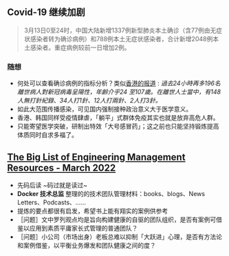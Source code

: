 ## Covid-19 继续加剧
> 3月13日0至24时，中国大陆新增1337例新型肺炎本土确诊（含77例由无症状感染者转为确诊病例）和788例本土无症状感染者，合计新增2048例本土感染者。重症病例较前一日增加2例。

### 随想
* 何处可以查看确诊病例的指标分析？类似[香港的报道](https://news.rthk.hk/rthk/ch/component/k2/1638444-20220311.htm) : _過去24小時再多196名離世病人對新冠病毒呈陽性，年齡介乎24 至107歲。在離世人士當中，有148人無打針紀錄、34人打1針、12人打兩針、2人打3針。_
* 如此大范围传播感染，可见国内强制接种政治意义大于医学意义。
* 香港、韩国同样受疫情肆虐，「躺平」式群体免疫其实也就是放弃高危人群。
* 只能寄望医学突破，研制出特效「大号感冒药」；这之前也只能坚持锻炼提高体质同时自求多福了。

## [The Big List of Engineering Management Resources - March 2022](https://practicallyleading.dev/the-big-list-of-engineering-management-resources-march-2022)

* 先码后读 ~码过就是读过~
* __Docker 技术总监__ 整理的的技术团队管理材料：books、blogs、News Letters、Podcasts、……
* 提炼的要点都很有启发，希望书上能有翔实的案例供参考
* ［问题］文中罗列观点均是旨向构建健康的自驱的团队组织，是否有案例可借鉴以应用到素质平庸家长式管理的普通团队？
* ［问题］小公司（市场出身）老板总难以抑制「大跃进」心理，是否有方法论和案例借鉴，以平衡业务爆发和团队健康之间的度？
